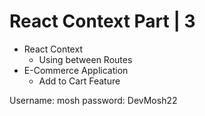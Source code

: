 # React Context Part | 3

- React Context
  - Using between Routes
- E-Commerce Application
  - Add to Cart Feature

Username: mosh password: DevMosh22
